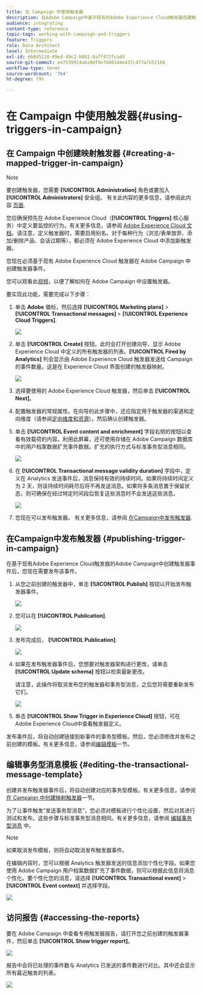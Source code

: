 ```yaml
---
title: 在 Campaign 中使用触发器
description: 在Adobe Campaign中基于现有的Adobe Experience Cloud触发器创建触发器事件。
audience: integrating
content-type: reference
topic-tags: working-with-campaign-and-triggers
feature: Triggers
role: Data Architect
level: Intermediate
exl-id: 6b8d5118-89ed-49c2-b601-0aff472fcadd
source-git-commit: ee7539914aba9df9e7d46144e437c477a7e52168
workflow-type: tm+mt
source-wordcount: '764'
ht-degree: 79%

---
```


# 在 Campaign 中使用触发器{#using-triggers-in-campaign}

## 在 Campaign 中创建映射触发器 {#creating-a-mapped-trigger-in-campaign}

>[!NOTE]
>
>要创建触发器，您需要 **[!UICONTROL Administration]** 角色或要加入 **[!UICONTROL Administrators]** 安全组。 有关此内容的更多信息，请参阅此内容 [页面](../../administration/using/list-of-roles.md).

您应确保预先在 Adobe Experience Cloud（**[!UICONTROL Triggers]** 核心服务）中定义要监控的行为。有关更多信息，请参阅 [Adobe Experience Cloud 文档](https://experienceleague.adobe.com/docs/core-services/interface/activation/triggers.html)。请注意，定义触发器时，需要启用别名。对于每种行为（浏览/表单放弃、添加/删除产品、会话过期等），都必须在 Adobe Experience Cloud 中添加新触发器。

您现在必须基于现有 Adobe Experience Cloud 触发器在 Adobe Campaign 中创建触发器事件。

您可以观看此[视频](https://helpx.adobe.com/cn/marketing-cloud/how-to/email-marketing.html#step-two)，以便了解如何在 Adobe Campaign 中设置触发器。

要实现此功能，需要完成以下步骤：

1. 单击 **Adobe** 徽标，然后选择 **[!UICONTROL Marketing plans]** > **[!UICONTROL Transactional messages]** > **[!UICONTROL Experience Cloud Triggers]**.

   ![](assets/remarketing_1.png)

1. 单击 **[!UICONTROL Create]** 按钮。此时会打开创建向导，显示 Adobe Experience Cloud 中定义的所有触发器的列表。**[!UICONTROL Fired by Analytics]** 列会显示由 Adobe Experience Cloud 触发器发送给 Campaign 的事件数量。这是在 Experience Cloud 界面创建的触发器映射。

   ![](assets/remarketing_2.png)

1. 选择要使用的 Adobe Experience Cloud 触发器，然后单击 **[!UICONTROL Next]**。
1. 配置触发器的常规属性。在向导的此步骤中，还应指定用于触发器的渠道和定向维度（请参阅[定向维度和资源](../../automating/using/query.md#targeting-dimensions-and-resources)）。然后确认创建触发器。
1. 单击 **[!UICONTROL Event content and enrichment]** 字段右侧的按钮以查看有效载荷的内容。利用此屏幕，还可使用存储在 Adobe Campaign 数据库中的用户档案数据扩充事件数据。扩充的执行方式与标准事务型消息相同。

   ![](assets/remarketing_3.png)

1. 在 **[!UICONTROL Transactional message validity duration]** 字段中，定义在 Analytics 发送事件后，消息保持有效的持续时间。如果将持续时间定义为 2 天，则该持续时间耗尽后将不再发送消息。如果将多条消息置于保留状态，则可确保在经过特定时间段后恢复这些消息时不会发送这些消息。

   ![](assets/remarketing_4.png)

1. 您现在可以发布触发器。 有关更多信息，请参阅 [在Campaign中发布触发器](../../integrating/using/using-triggers-in-campaign.md#publishing-trigger-in-campaign).

## 在Campaign中发布触发器 {#publishing-trigger-in-campaign}

在基于现有Adobe Experience Cloud触发器的Adobe Campaign中创建触发器事件后，您现在需要发布该事件。

1. 从您之前创建的触发器中，单击 **[!UICONTROL Publish]** 按钮以开始发布触发器事件。

   ![](assets/trigger_publish_1.png)

1. 您可以在 **[!UICONTROL Publication]**.

   ![](assets/trigger_publish_2.png)

1. 发布完成后， **[!UICONTROL Publication]**.

   ![](assets/trigger_publish_3.png)

1. 如果在发布触发器事件后，您想要对触发器架构进行更改，请单击 **[!UICONTROL Update schema]** 按钮以检索最新更改。

   请注意，此操作将取消发布您的触发器和事务型消息，之后您将需要重新发布它们。

   ![](assets/trigger_publish_4.png)

1. 单击 **[!UICONTROL Show Trigger in Experience Cloud]** 按钮，可在Adobe Experience Cloud中查看触发器定义。

发布事件后，将自动创建链接到新事件的事务型模板。然后，您必须修改并发布之前创建的模板。有关更多信息，请参阅[编辑模板](../../start/using/marketing-activity-templates.md)一节。

## 编辑事务型消息模板 {#editing-the-transactional-message-template}

创建并发布触发器事件后，将自动创建对应的事务型模板。有关更多信息，请参阅[在 Campaign 中创建映射触发器](#creating-a-mapped-trigger-in-campaign)一节。

为了让事件触发“发送事务型消息”，您必须对模板进行个性化设置，然后对其进行测试和发布。这些步骤与标准事务型消息相同。有关更多信息，请参阅 [编辑事务型消息](../../channels/using/editing-transactional-message.md) 中。

>[!NOTE]
>
>如果取消发布模板，则将自动取消发布触发器事件。

在编辑内容时，您可以根据 Analytics 触发器发送的信息添加个性化字段。如果您使用 Adobe Campaign 用户档案数据扩充了事件数据，则可以根据此信息将消息个性化。要个性化您的消息，请选择 **[!UICONTROL Transactional event]** > **[!UICONTROL Event context]** 并选择字段。

![](assets/remarketing_8.png)

## 访问报告 {#accessing-the-reports}

要在 Adobe Campaign 中查看专用触发器报告，请打开您之前创建的触发器事件，然后单击 **[!UICONTROL Show trigger report]**。

![](assets/remarketing_9.png)

报告中会将已处理的事件数与 Analytics 已发送的事件数进行对比。其中还会显示所有最近触发的列表。

![](assets/trigger_uc_browse_14.png)
